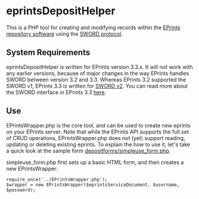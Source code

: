 eprintsDepositHelper
====================

This is a PHP tool for creating and modifying records within the [EPrints repository software](http://www.eprints.org/)
using the [SWORD protocol](http://swordapp.org/).


System Requirements
-------------------

eprintsDepositHelper is written for EPrints version 3.3.x. It will not work with any earlier versions, because of major
changes in the way EPrints handles SWORD between version 3.2 and 3.3. Whereas EPrints 3.2 supported the SWORD v1, EPrints
3.3 is written for [SWORD v2](http://swordapp.org/sword-v2/sword-v2-specifications/). You can read more about the SWORD
interface in EPrints 3.3 [here](http://wiki.eprints.org/w/API:EPrints/Apache/CRUD).


Use
---

EPrintsWrapper.php is the core tool, and can be used to create new eprints on your EPrints server. Note that while the
EPrints API supports the full set of CRUD operations, EPrintsWrapper.php does not (yet) support reading, updating or
deleting existing eprints. To explain the how to use it, let's take a quick look at the sample form [depositforms/simpleuse_form.php](https://github.com/davidfkane/eprintsDepositHelper/blob/master/depositforms/simpleuse_form.php).

simpleuse_form.php first sets up a basic HTML form, and then creates a new EPrintsWrapper:

```
require_once('../EPrintsWrapper.php');
$wrapper = new EPrintsWrapper($eprintsServiceDocument, $username, $password);
```
